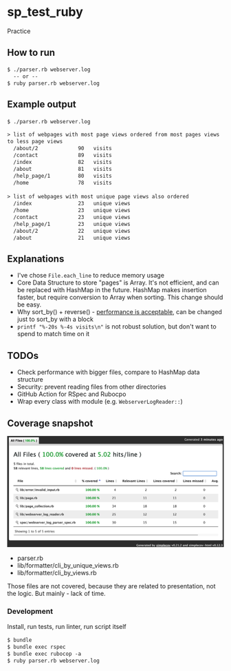 # sp_test_ruby

Practice

## How to run

```
$ ./parser.rb webserver.log
  -- or --
$ ruby parser.rb webserver.log
```

## Example output

`$ ./parser.rb webserver.log`

```
> list of webpages with most page views ordered from most pages views to less page views
  /about/2             90   visits
  /contact             89   visits
  /index               82   visits
  /about               81   visits
  /help_page/1         80   visits
  /home                78   visits

> list of webpages with most unique page views also ordered
  /index               23   unique views
  /home                23   unique views
  /contact             23   unique views
  /help_page/1         23   unique views
  /about/2             22   unique views
  /about               21   unique views
```

## Explanations

- I've chose `File.each_line` to reduce memory usage
- Core Data Structure to store "pages" is Array. It's not efficient, and can be replaced with HashMap in the future. HashMap makes insertion faster, but require conversion to Array when sorting. This change should be easy.
- Why sort_by() + reverse() - [performance is acceptable](https://stackoverflow.com/a/2651028), can be changed just to sort_by with a block
- `printf "%-20s %-4s visits\n"` is not robust solution, but don't want to spend to match time on it

## TODOs

- Check performance with bigger files, compare to HashMap data structure
- Security: prevent reading files from other directories
- GitHub Action for RSpec and Rubocpo
- Wrap every class with module (e.g. `WebserverLogReader::`)

## Coverage snapshot

![coverage_snapshot](./coverage_snapshot.png)

- parser.rb
- lib/formatter/cli_by_unique_views.rb
- lib/formatter/cli_by_views.rb

Those files are not covered, because they are related to presentation, not the logic. But mainly - lack of time.


### Development

Install, run tests, run linter, run script itself

```
$ bundle
$ bundle exec rspec
$ bundle exec rubocop -a
$ ruby parser.rb webserver.log
```
